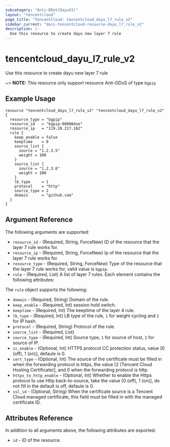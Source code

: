 ```yaml
---
subcategory: "Anti-DDoS(DayuV2)"
layout: "tencentcloud"
page_title: "TencentCloud: tencentcloud_dayu_l7_rule_v2"
sidebar_current: "docs-tencentcloud-resource-dayu_l7_rule_v2"
description: |-
  Use this resource to create dayu new layer 7 rule
---
```


# tencentcloud_dayu_l7_rule_v2

Use this resource to create dayu new layer 7 rule

~> **NOTE:** This resource only support resource Anti-DDoS of type `bgpip`

## Example Usage

```hcl
resource "tencentcloud_dayu_l7_rule_v2" "tencentcloud_dayu_l7_rule_v2" {
  resource_type = "bgpip"
  resource_id   = "bgpip-000004xe"
  resource_ip   = "119.28.217.162"
  rule {
    keep_enable = false
    keeptime    = 0
    source_list {
      source = "1.2.3.5"
      weight = 100
    }
    source_list {
      source = "1.2.3.6"
      weight = 100
    }
    lb_type     = 1
    protocol    = "http"
    source_type = 2
    domain      = "github.com"
  }
}
```

## Argument Reference

The following arguments are supported:

* `resource_id` - (Required, String, ForceNew) ID of the resource that the layer 7 rule works for.
* `resource_ip` - (Required, String, ForceNew) Ip of the resource that the layer 7 rule works for.
* `resource_type` - (Required, String, ForceNew) Type of the resource that the layer 7 rule works for, valid value is `bgpip`.
* `rule` - (Required, List) A list of layer 7 rules. Each element contains the following attributes:

The `rule` object supports the following:

* `domain` - (Required, String) Domain of the rule.
* `keep_enable` - (Required, Int) session hold switch.
* `keeptime` - (Required, Int) The keeptime of the layer 4 rule.
* `lb_type` - (Required, Int) LB type of the rule, `1` for weight cycling and `2` for IP hash.
* `protocol` - (Required, String) Protocol of the rule.
* `source_list` - (Required, List) 
* `source_type` - (Required, Int) Source type, `1` for source of host, `2` for source of IP.
* `cc_enable` - (Optional, Int) HTTPS protocol CC protection status, value [0 (off), 1 (on)], defaule is 0.
* `cert_type` - (Optional, Int) The source of the certificate must be filled in when the forwarding protocol is https, the value [2 (Tencent Cloud Hosting Certificate)], and 0 when the forwarding protocol is http.
* `https_to_http_enable` - (Optional, Int) Whether to enable the Https protocol to use Http back-to-source, take the value [0 (off), 1 (on)], do not fill in the default is off, defaule is 0.
* `ssl_id` - (Optional, String) When the certificate source is a Tencent Cloud managed certificate, this field must be filled in with the managed certificate ID.

## Attributes Reference

In addition to all arguments above, the following attributes are exported:

* `id` - ID of the resource.



